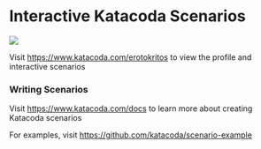 # Interactive Katacoda Scenarios

[![](http://shields.katacoda.com/katacoda/erotokritos/count.svg)](https://www.katacoda.com/erotokritos "Get your profile on Katacoda.com")

Visit https://www.katacoda.com/erotokritos to view the profile and interactive scenarios

### Writing Scenarios
Visit https://www.katacoda.com/docs to learn more about creating Katacoda scenarios

For examples, visit https://github.com/katacoda/scenario-example
